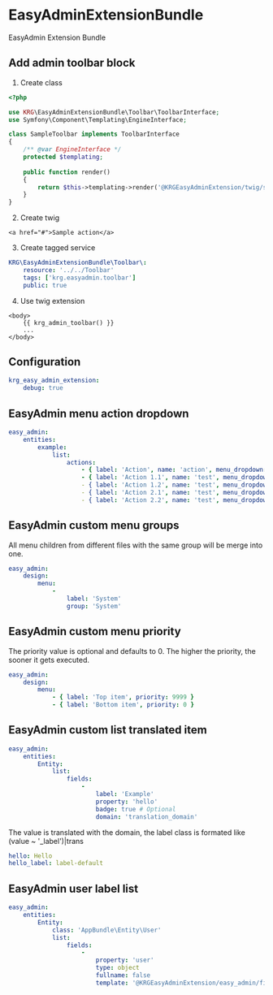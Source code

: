 # EasyAdminExtensionBundle
EasyAdmin Extension Bundle

## Add admin toolbar block

1. Create class
```php
<?php

use KRG\EasyAdminExtensionBundle\Toolbar\ToolbarInterface;
use Symfony\Component\Templating\EngineInterface;

class SampleToolbar implements ToolbarInterface
{
    /** @var EngineInterface */
    protected $templating;
    
    public function render() 
    {
        return $this->templating->render('@KRGEasyAdminExtension/twig/sample.html.twig');
    }
}
```

2. Create twig
```twig
<a href="#">Sample action</a>   
```

3. Create tagged service 
```yaml
KRG\EasyAdminExtensionBundle\Toolbar\:
    resource: '../../Toolbar'
    tags: ['krg.easyadmin.toolbar']
    public: true
```

4. Use twig extension
```twig
<body>
    {{ krg_admin_toolbar() }}
    ...
</body>
```


## Configuration

```yaml
krg_easy_admin_extension:
    debug: true
```

## EasyAdmin menu action dropdown

```yaml
easy_admin:
    entities:
        example:
            list:
                actions:
                    - { label: 'Action', name: 'action', menu_dropdown: true } # [↓]
                    - { label: 'Action 1.1', name: 'test', menu_dropdown: { name: 'Group 1' } # [Group 1 ↓]
                    - { label: 'Action 1.2', name: 'test', menu_dropdown: { name: 'Group 1' } # [Group 1 ↓]
                    - { label: 'Action 2.1', name: 'test', menu_dropdown: { name: 'Group 2' } # [Group 2 ↓]
                    - { label: 'Action 2.2', name: 'test', menu_dropdown: { name: 'Group 2' } # [Group 2 ↓]
```

## EasyAdmin custom menu groups

All menu children from different files with the same group will be merge into one.

```yaml
easy_admin:
    design:
        menu:
            -
                label: 'System'
                group: 'System'
```

## EasyAdmin custom menu priority

The priority value is optional and defaults to 0. The higher the priority, the sooner it gets executed.

```yaml
easy_admin:
    design:
        menu:
            - { label: 'Top item', priority: 9999 }
            - { label: 'Bottom item', priority: 0 }
```


## EasyAdmin custom list translated item

```yaml
easy_admin:
    entities:
        Entity:
            list:
                fields:
                    -
                        label: 'Example'
                        property: 'hello'
                        badge: true # Optional
                        domain: 'translation_domain'
```

The value is translated with the domain, the label class is formated like (value ~ '_label')|trans

```yaml
hello: Hello
hello_label: label-default
```

## EasyAdmin user label list

```yaml
easy_admin:
    entities:
        Entity:
            class: 'AppBundle\Entity\User'
            list:
                fields:
                    -
                        property: 'user'
                        type: object
                        fullname: false
                        template: '@KRGEasyAdminExtension/easy_admin/field_user.html.twig'
````
